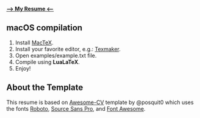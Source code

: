 
**[--> My Resume <--](https://github.com/kozub/My-CV/blob/master/kozub-cv/resume.pdf)**

## macOS compilation

1. Install [MacTeX](https://www.tug.org/mactex/mactex-download.html).
2. Install your favorite editor, e.g.: [Texmaker](http://www.xm1math.net/texmaker/download.html).
3. Open examples/example.txt file.
4. Compile using **LuaLaTeX**.
5. Enjoy!

## About the Template
This resume is based on [Awesome-CV](https://github.com/posquit0/Awesome-CV) template by @posquit0 which uses the fonts [Roboto](https://github.com/google/roboto), [Source Sans Pro](https://github.com/adobe-fonts/source-sans-pro), and [Font Awesome](https://github.com/FortAwesome/Font-Awesome). 
